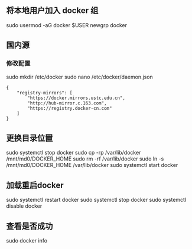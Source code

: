 ## 将本地用户加入 docker 组
sudo usermod -aG docker $USER
newgrp docker

## 国内源
### 修改配置
sudo mkdir /etc/docker
sudo nano /etc/docker/daemon.json
```
{
    "registry-mirrors": [
        "https://docker.mirrors.ustc.edu.cn",
        "http://hub-mirror.c.163.com",
        "https://registry.docker-cn.com"
    ]
}
```

## 更换目录位置
sudo systemctl stop docker
sudo cp -rp /var/lib/docker /mnt/md0/DOCKER_HOME
sudo rm -rf /var/lib/docker
sudo ln -s /mnt/md0/DOCKER_HOME /var/lib/docker
sudo systemctl start docker

## 加载重启docker
sudo systemctl restart docker
sudo systemctl stop docker
sudo systemctl disable docker

## 查看是否成功
sudo docker info





